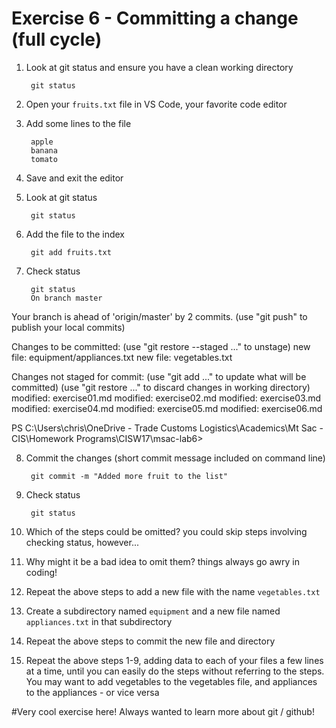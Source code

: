 # Exercise 6 - Committing a change (full cycle)

1. Look at git status and ensure you have a clean working directory

        git status

2. Open your `fruits.txt` file  in VS Code, your favorite code editor

3. Add some lines to the file

        apple
        banana
        tomato

4. Save and exit the editor

5. Look at git status

        git status

6. Add the file to the index

        git add fruits.txt

7. Check status

        git status
        On branch master
Your branch is ahead of 'origin/master' by 2 commits.
  (use "git push" to publish your local commits)

Changes to be committed:
  (use "git restore --staged <file>..." to unstage)
        new file:   equipment/appliances.txt
        new file:   vegetables.txt

Changes not staged for commit:
  (use "git add <file>..." to update what will be committed)
  (use "git restore <file>..." to discard changes in working directory)
        modified:   exercise01.md
        modified:   exercise02.md
        modified:   exercise03.md
        modified:   exercise04.md
        modified:   exercise05.md
        modified:   exercise06.md

PS C:\Users\chris\OneDrive - Trade Customs Logistics\Academics\Mt Sac - CIS\Homework Programs\CISW17\msac-lab6>

8. Commit the changes (short commit message included on command line)

        git commit -m "Added more fruit to the list"

9. Check status

        git status

10. Which of the steps could be omitted?
you could skip steps involving checking status, however...

11. Why might it be a bad idea to omit them?
things always go awry in coding!

12. Repeat the above steps to add a new file with the name `vegetables.txt`


13. Create a subdirectory named `equipment` and a new file named `appliances.txt` in that subdirectory

14. Repeat the above steps to commit the new file and directory

15. Repeat the above steps 1-9, adding data to each of your files a few lines at a time, until you can easily do the steps without referring to the steps. You may want to add vegetables to the vegetables file, and appliances to the appliances - or vice versa

#Very cool exercise here!  Always wanted to learn more about git / github!